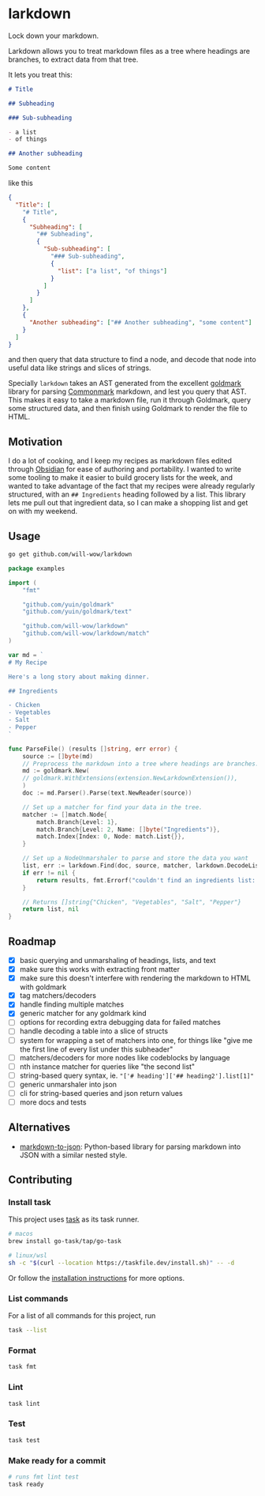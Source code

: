 # larkdown

Lock down your markdown.

Larkdown allows you to treat markdown files as a tree where headings are branches, to extract data from that tree.

It lets you treat this:

```markdown
# Title

## Subheading

### Sub-subheading

- a list
- of things

## Another subheading

Some content
```

like this

```json
{
  "Title": [
    "# Title",
    {
      "Subheading": [
        "## Subheading",
        {
          "Sub-subheading": [
            "### Sub-subheading",
            {
              "list": ["a list", "of things"]
            }
          ]
        }
      ]
    },
    {
      "Another subheading": ["## Another subheading", "some content"]
    }
  ]
}
```

and then query that data structure to find a node, and decode that node into useful data like strings and slices of strings.

Specially `larkdown` takes an AST generated from the excellent [goldmark](https://github.com/yuin/goldmark) library for parsing [Commonmark](https://commonmark.org) markdown, and lest you query that AST. This makes it easy to take a markdown file, run it through Goldmark, query some structured data, and then finish using Goldmark to render the file to HTML.

## Motivation

I do a lot of cooking, and I keep my recipes as markdown files edited through [Obsidian](https://obsidian.md) for ease of authoring and portability. I wanted to write some tooling to make it easier to build grocery lists for the week, and wanted to take advantage of the fact that my recipes were already regularly structured, with an `## Ingredients` heading followed by a list. This library lets me pull out that ingredient data, so I can make a shopping list and get on with my weekend.

## Usage

```bash
go get github.com/will-wow/larkdown
```

```go
package examples

import (
	"fmt"

	"github.com/yuin/goldmark"
	"github.com/yuin/goldmark/text"

	"github.com/will-wow/larkdown"
	"github.com/will-wow/larkdown/match"
)

var md = `
# My Recipe

Here's a long story about making dinner.

## Ingredients

- Chicken
- Vegetables
- Salt
- Pepper
`

func ParseFile() (results []string, err error) {
	source := []byte(md)
	// Preprocess the markdown into a tree where headings are branches.
	md := goldmark.New(
	// goldmark.WithExtensions(extension.NewLarkdownExtension()),
	)
	doc := md.Parser().Parse(text.NewReader(source))

	// Set up a matcher for find your data in the tree.
	matcher := []match.Node{
		match.Branch{Level: 1},
		match.Branch{Level: 2, Name: []byte("Ingredients")},
		match.Index{Index: 0, Node: match.List{}},
	}

	// Set up a NodeUnmarshaler to parse and store the data you want
	list, err := larkdown.Find(doc, source, matcher, larkdown.DecodeListItems)
	if err != nil {
		return results, fmt.Errorf("couldn't find an ingredients list: %w", err)
	}

	// Returns []string{"Chicken", "Vegetables", "Salt", "Pepper"}
	return list, nil
}

```

## Roadmap

- [x] basic querying and unmarshaling of headings, lists, and text
- [x] make sure this works with extracting front matter
- [x] make sure this doesn't interfere with rendering the markdown to HTML with goldmark
- [x] tag matchers/decoders
- [x] handle finding multiple matches
- [x] generic matcher for any goldmark kind
- [ ] options for recording extra debugging data for failed matches
- [ ] handle decoding a table into a slice of structs
- [ ] system for wrapping a set of matchers into one, for things like "give me the first line of every list under this subheader"
- [ ] matchers/decoders for more nodes like codeblocks by language
- [ ] nth instance matcher for queries like "the second list"
- [ ] string-based query syntax, ie. `"['# heading']['## heading2'].list[1]"`
- [ ] generic unmarshaler into json
- [ ] cli for string-based queries and json return values
- [ ] more docs and tests

## Alternatives

- [markdown-to-json](https://github.com/njvack/markdown-to-json): Python-based library for parsing markdown into JSON with a similar nested style.

## Contributing

### Install task

This project uses [task](https://taskfile.dev) as its task runner.

```bash
# macos
brew install go-task/tap/go-task

# linux/wsl
sh -c "$(curl --location https://taskfile.dev/install.sh)" -- -d
```

Or follow the [installation instructions](https://taskfile.dev/installation/) for more options.

### List commands

For a list of all commands for this project, run

```bash
task --list
```

### Format

```bash
task fmt
```

### Lint

```bash
task lint
```

### Test

```bash
task test
```

### Make ready for a commit

```bash
# runs fmt lint test
task ready
```
